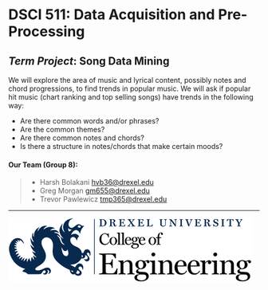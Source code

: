 # DSCI 511: Data Acquisition and Pre-Processing

## _Term Project_: Song Data Mining

We will explore the area of music and lyrical content, possibly notes and chord progressions, to find trends in popular music.
We will ask if popular hit music (chart ranking and top selling songs) have trends in the following way:
- Are there common words and/or phrases?
- Are the common themes?
- Are there common notes and chords?
- Is there a structure in notes/chords that make certain moods?

#### Our Team (Group 8):
> - Harsh Bolakani hvb36@drexel.edu
> - Greg Morgan gm655@drexel.edu
> - Trevor Pawlewicz tmp365@drexel.edu

---

![Drexel logo](images/Drexel-engineering-blue-black.png "Drexel Engineering")
